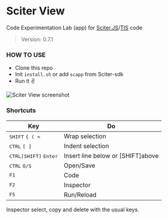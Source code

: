 # Sciter View

Code Experimentation Lab (app) for [Sciter.JS](https://github.com/c-smile/sciter-js-sdk)/[TIS](https://github.com/c-smile/sciter-sdk) code

> Version: 0.7.1

### HOW TO USE

- Clone this repo
- Init `install.sh` or add `scapp` from Sciter-sdk
- Run it ✌

![Sciter View screenshot](https://user-images.githubusercontent.com/5108884/173595129-8236ff70-6854-4920-80ee-c2676505f375.png)

### Shortcuts

| Key | Do  |
| --- | --- |
| <kbd>SHIFT</kbd> <kbd>\{ \( \<</kbd> | Wrap selection |
| <kbd>CTRL</kbd> <kbd>\[ \]</kbd> | Indent selection |
| <kbd>CTRL[SHIFT]</kbd> <kbd>Enter</kbd> | Insert line below or [SHIFT]above |
| <kbd>CTRL</kbd> <kbd>O/S</kbd> | Open/Save |
| <kbd>F1</kbd> | Code |
| <kbd>F2</kbd> | Inspector |
| <kbd>F5</kbd> | Run/Reload |

Inspector select, copy and delete with the usual keys.

